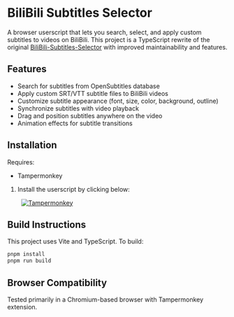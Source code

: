 
# BiliBili Subtitles Selector

A browser userscript that lets you search, select, and apply custom subtitles to videos on BiliBili. This project is a TypeScript rewrite of the original [BiliBili-Subtitles-Selector](https://github.com/AksharDP/BiliBili-Subtitles-Selector) with improved maintainability and features.

## Features

- Search for subtitles from OpenSubtitles database
- Apply custom SRT/VTT subtitle files to BiliBili videos
- Customize subtitle appearance (font, size, color, background, outline)
- Synchronize subtitles with video playback
- Drag and position subtitles anywhere on the video
- Animation effects for subtitle transitions

## Installation

Requires:
- Tampermonkey

1.  Install the userscript by clicking below:

&emsp;&emsp; [![Tampermonkey](https://img.shields.io/badge/Tampermonkey-Install%20Userscript-brightgreen?logo=tampermonkey&style=flat-square)](https://github.com/AksharDP/BiliBili-Subtitles-Selector-Vite/releases/download/v0.2/bilibili-subtitles.user.js)

## Build Instructions

This project uses Vite and TypeScript. To build:

```bash
pnpm install
pnpm run build
```

## Browser Compatibility

Tested primarily in a Chromium-based browser with Tampermonkey extension.

